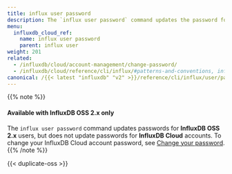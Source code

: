 ```yaml
---
title: influx user password
description: The `influx user password` command updates the password for a user in InfluxDB.
menu:
  influxdb_cloud_ref:
    name: influx user password
    parent: influx user
weight: 201
related:
  - /influxdb/cloud/account-management/change-password/
  - /influxdb/cloud/reference/cli/influx/#patterns-and-conventions, influx CLI patterns and conventions
canonical: /{{< latest "influxdb" "v2" >}}/reference/cli/influx/user/password/
---
```


{{% note %}}
#### Available with InfluxDB OSS 2.x only
The `influx user password` command updates passwords for **InfluxDB OSS 2.x** users,
but does not update passwords for **InfluxDB Cloud** accounts.
To change your InfluxDB Cloud account password, see
[Change your password](/influxdb/cloud/account-management/change-password/).
{{% /note %}}

{{< duplicate-oss >}}
